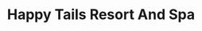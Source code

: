 ---
title: "Happy Tails Resort And Spa"
url: /columbia/happy-tails-resort-and-spa/
shop: pet grooming
---